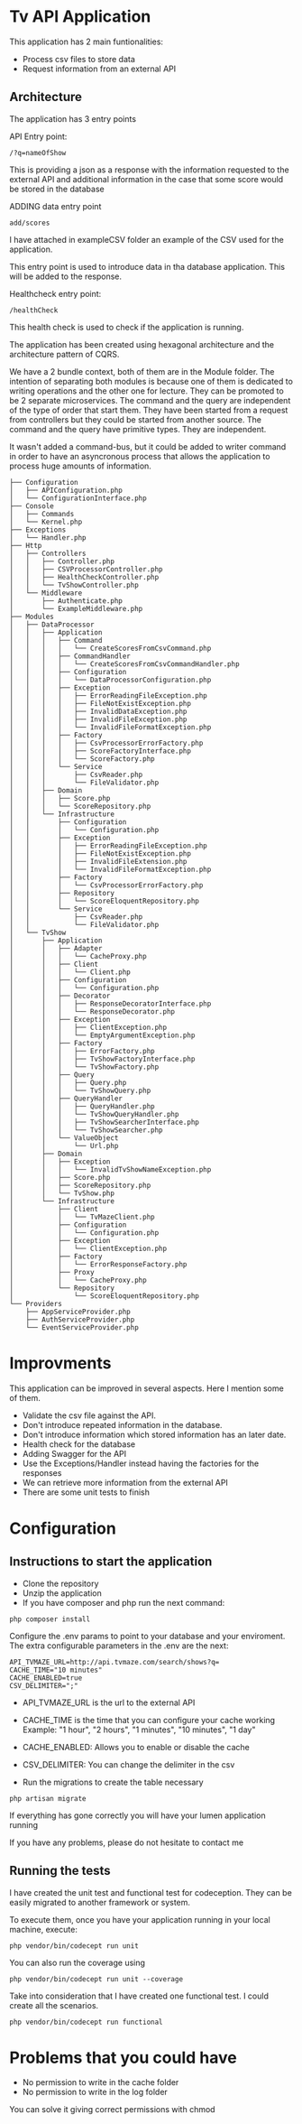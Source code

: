 # Tv API Application

This application has 2 main funtionalities:
- Process csv files to store data
- Request information from an external API 

## Architecture

The application has 3 entry points

API Entry point:
```
/?q=nameOfShow
```
This is providing a json as a response with the information requested to the external API and additional information in the case that some score would be stored in the database

ADDING data entry point
```
add/scores
```
I have attached in exampleCSV folder an example of the CSV used for the application.

This entry point is used to introduce data in tha database application. 
This will be added to the response.


Healthcheck entry point:
```
/healthCheck
```
This health check is used to check if the application is running. 

The application has been created using hexagonal architecture and the architecture pattern of CQRS.

We have a 2 bundle context, both of them are in the Module folder.
The intention of separating both modules is because one of them is dedicated to writing operations and the other one for lecture. 
They can be promoted to be 2 separate microservices. 
The command and the query are independent of the type of order that start them. 
They have been started from a request from controllers but they could be started from another source. 
The command and the query have primitive types. They are independent. 

It wasn't added a command-bus, but it could be added to writer command in order to have an asyncronous process that allows the application to process huge amounts of information.

```
├── Configuration
│   ├── APIConfiguration.php
│   └── ConfigurationInterface.php
├── Console
│   ├── Commands
│   └── Kernel.php
├── Exceptions
│   └── Handler.php
├── Http
│   ├── Controllers
│   │   ├── Controller.php
│   │   ├── CSVProcessorController.php
│   │   ├── HealthCheckController.php
│   │   └── TvShowController.php
│   └── Middleware
│       ├── Authenticate.php
│       └── ExampleMiddleware.php
├── Modules
│   ├── DataProcessor
│   │   ├── Application
│   │   │   ├── Command
│   │   │   │   └── CreateScoresFromCsvCommand.php
│   │   │   ├── CommandHandler
│   │   │   │   └── CreateScoresFromCsvCommandHandler.php
│   │   │   ├── Configuration
│   │   │   │   └── DataProcessorConfiguration.php
│   │   │   ├── Exception
│   │   │   │   ├── ErrorReadingFileException.php
│   │   │   │   ├── FileNotExistException.php
│   │   │   │   ├── InvalidDataException.php
│   │   │   │   ├── InvalidFileException.php
│   │   │   │   └── InvalidFileFormatException.php
│   │   │   ├── Factory
│   │   │   │   ├── CsvProcessorErrorFactory.php
│   │   │   │   ├── ScoreFactoryInterface.php
│   │   │   │   └── ScoreFactory.php
│   │   │   └── Service
│   │   │       ├── CsvReader.php
│   │   │       └── FileValidator.php
│   │   ├── Domain
│   │   │   ├── Score.php
│   │   │   └── ScoreRepository.php
│   │   └── Infrastructure
│   │       ├── Configuration
│   │       │   └── Configuration.php
│   │       ├── Exception
│   │       │   ├── ErrorReadingFileException.php
│   │       │   ├── FileNotExistException.php
│   │       │   ├── InvalidFileExtension.php
│   │       │   └── InvalidFileFormatException.php
│   │       ├── Factory
│   │       │   └── CsvProcessorErrorFactory.php
│   │       ├── Repository
│   │       │   └── ScoreEloquentRepository.php
│   │       └── Service
│   │           ├── CsvReader.php
│   │           └── FileValidator.php
│   └── TvShow
│       ├── Application
│       │   ├── Adapter
│       │   │   └── CacheProxy.php
│       │   ├── Client
│       │   │   └── Client.php
│       │   ├── Configuration
│       │   │   └── Configuration.php
│       │   ├── Decorator
│       │   │   ├── ResponseDecoratorInterface.php
│       │   │   └── ResponseDecorator.php
│       │   ├── Exception
│       │   │   ├── ClientException.php
│       │   │   └── EmptyArgumentException.php
│       │   ├── Factory
│       │   │   ├── ErrorFactory.php
│       │   │   ├── TvShowFactoryInterface.php
│       │   │   └── TvShowFactory.php
│       │   ├── Query
│       │   │   ├── Query.php
│       │   │   └── TvShowQuery.php
│       │   ├── QueryHandler
│       │   │   ├── QueryHandler.php
│       │   │   └── TvShowQueryHandler.php
│       │   │   ├── TvShowSearcherInterface.php
│       │   │   └── TvShowSearcher.php
│       │   └── ValueObject
│       │       └── Url.php
│       ├── Domain
│       │   ├── Exception
│       │   │   └── InvalidTvShowNameException.php
│       │   ├── Score.php
│       │   ├── ScoreRepository.php
│       │   └── TvShow.php
│       └── Infrastructure
│           ├── Client
│           │   └── TvMazeClient.php
│           ├── Configuration
│           │   └── Configuration.php
│           ├── Exception
│           │   └── ClientException.php
│           ├── Factory
│           │   └── ErrorResponseFactory.php
│           ├── Proxy
│           │   └── CacheProxy.php
│           └── Repository
│               └── ScoreEloquentRepository.php
└── Providers
    ├── AppServiceProvider.php
    ├── AuthServiceProvider.php
    └── EventServiceProvider.php
```

# Improvments
This application can be improved in several aspects. Here I mention some of them. 
- Validate the csv file against the API. 
- Don't introduce repeated information in the database.
- Don't introduce information which stored information has an later date.
- Health check for the database
- Adding Swagger for the API
- Use the Exceptions/Handler instead having the factories for the responses
- We can retrieve more information from the external API
- There are some unit tests to finish

# Configuration

## Instructions to start the application

- Clone the repository
- Unzip the application
- If you have composer and php run the next command:
```
php composer install
```

Configure the .env params to point to your database and your enviroment.
The extra configurable parameters in the .env are the next:

```
API_TVMAZE_URL=http://api.tvmaze.com/search/shows?q=
CACHE_TIME="10 minutes"
CACHE_ENABLED=true
CSV_DELIMITER=";"
```
- API_TVMAZE_URL is the url to the external API
- CACHE_TIME is the time that you can configure your cache working
Example: "1 hour", "2 hours", "1 minutes", "10 minutes", "1 day"
- CACHE_ENABLED: Allows you to enable or disable the cache
- CSV_DELIMITER: You can change the delimiter in the csv

- Run the migrations to create the table necessary
```
php artisan migrate
```

If everything has gone correctly you will have your lumen application running

If you have any problems, please do not hesitate to contact me

## Running the tests

I have created the unit test and functional test for codeception. 
They can be easily migrated to another framework or system. 

To execute them, once you have your application running in your local machine, execute:

```
php vendor/bin/codecept run unit
```

You can also run the coverage using 

```
php vendor/bin/codecept run unit --coverage
```


Take into consideration that I have created one functional test. I could create all the scenarios. 

```
php vendor/bin/codecept run functional
```

# Problems that you could have
- No permission to write in the cache folder
- No permission to write in the log folder

You can solve it giving correct permissions with chmod
